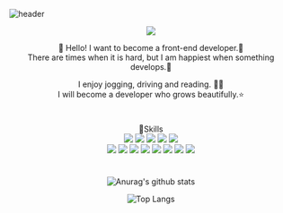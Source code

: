 
![header](https://capsule-render.vercel.app/api?type=waving&color=timeGradient&height=240&section=header&text=HELLO,%35I'M%20RARA👋&fontSize=35&animation=fadeIn&fontAlignY=44)
<div align="center">
<a href="https://rara-record.github.io/">
  <img src="https://img.shields.io/badge/GitHub Blog-7A1FA2?style=flat-squar&logo=GitHub Sponsors&logoColor=fff"/><br>
</a>

👏 Hello! I want to become a front-end developer.🚀 <br> 
There are times when it is hard, but I am happiest when something develops.💖

I enjoy jogging, driving and reading. 🏃📖 <br>
I will become a developer who grows beautifully.⭐

 #
 💪Skills<br>
<img src="https://img.shields.io/badge/HTML5-E34F26?style=flat-squar&logo=HTML5&logoColor=fff"/> 
<img src="https://img.shields.io/badge/CSS3-1572B6?style=flat-squar&logo=CSS3&logoColor=fff"/> 
<img src="https://img.shields.io/badge/Sass-CC6699?style=flat-squar&logo=Sass&logoColor=fff"/> 
<img src="https://img.shields.io/badge/JavaScript-F7DF1E?style=flat-squar&logo=JavaScript&logoColor=fff"/>
<img src="https://img.shields.io/badge/React-61DAFB?style=flat-squar&logo=React&logoColor=fff"/><br>
<img src="https://img.shields.io/badge/Node.js-339933?style=flat-squar&logo=Node.js&logoColor=fff"/>
 <img src="https://img.shields.io/badge/MongoDB-47A248?style=flat-squar&logo=MongoDB&logoColor=fff"/>
 <img src="https://img.shields.io/badge/jQuery-0769AD?style=flat-squar&logo=jQuery&logoColor=fff"/>
 <img src="https://img.shields.io/badge/Markdown-41454A?style=flat-squar&logo=Markdown&logoColor=fff"/>
<img src="https://img.shields.io/badge/Webpack-8DD6F9?style=flat-squar&logo=Webpack&logoColor=fff"/>
<img src="https://img.shields.io/badge/Bootstrap-7952B3?style=flat-squar&logo=Bootstrap&logoColor=fff"/>
<img src="https://img.shields.io/badge/Git-C71D23?style=flat-squar&logo=Git&logoColor=fff"/>
<img src="https://img.shields.io/badge/Notion-000000?style=flat-squar&logo=Notion&logoColor=fff"/>
# 
  
![Anurag's github stats](https://github-readme-stats.vercel.app/api?username=rara-record&show_icons=true&theme=tokyonight)
  
![Top Langs](https://github-readme-stats.vercel.app/api/top-langs/?username=rara-record&layout=compact&theme=tokyonight)
#
</div>
